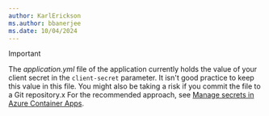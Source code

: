 ```yaml
---
author: KarlErickson
ms.author: bbanerjee
ms.date: 10/04/2024
---
```


> [!IMPORTANT]
> The *application.yml* file of the application currently holds the value of your client secret in the `client-secret` parameter. It isn't good practice to keep this value in this file. You might also be taking a risk if you commit the file to a Git repository.x For the recommended approach, see [Manage secrets in Azure Container Apps](/azure/container-apps/manage-secrets).
